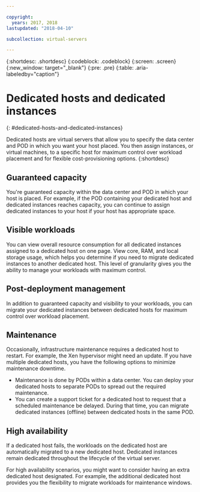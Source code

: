 ```yaml
---

copyright:
  years: 2017, 2018
lastupdated: "2018-04-10"

subcollection: virtual-servers

---
```


{:shortdesc: .shortdesc}
{:codeblock: .codeblock}
{:screen: .screen}
{:new_window: target="_blank"}
{:pre: .pre}
{:table: .aria-labeledby="caption"}


# Dedicated hosts and dedicated instances
{: #dedicated-hosts-and-dedicated-instances}

Dedicated hosts are virtual servers that allow you to specify the data center and POD in which you want your host placed. You then assign instances, or virtual machines, to a specific host for maximum control over workload placement and for flexible cost-provisioning options.
{:shortdesc}

## Guaranteed capacity
You're guaranteed capacity within the data center and POD in which your host is placed. For example, if the POD containing your dedicated host and dedicated instances reaches capacity, you can continue to assign dedicated instances to your host if your host has appropriate space.

## Visible workloads
You can view overall resource consumption for all dedicated instances assigned to a dedicated host on one page. View core, RAM, and local storage usage, which helps you determine if you need to migrate dedicated instances to another dedicated host. This level of granularity gives you the ability to manage your workloads with maximum control.

## Post-deployment management
In addition to guaranteed capacity and visibility to your workloads, you can migrate your dedicated instances between dedicated hosts for maximum control over workload placement.

## Maintenance
Occasionally, infrastructure maintenance requires a dedicated host to restart. For example, the Xen hypervisor might need an update. If you have multiple dedicated hosts, you have the following options to minimize maintenance downtime.
* Maintenance is done by PODs within a data center. You can deploy your dedicated hosts to separate PODs to spread out the required maintenance.
* You can create a support ticket for a dedicated host to request that a scheduled maintenance be delayed. During that time, you can migrate dedicated instances (offline) between dedicated hosts in the same POD.

## High availability
If a dedicated host fails, the workloads on the dedicated host are automatically migrated to a new dedicated host. Dedicated instances remain dedicated throughout the lifecycle of the virtual server.

For high availability scenarios, you might want to consider having an extra dedicated host designated. For example, the additional dedicated host provides you the flexibility to migrate workloads for maintenance windows.
